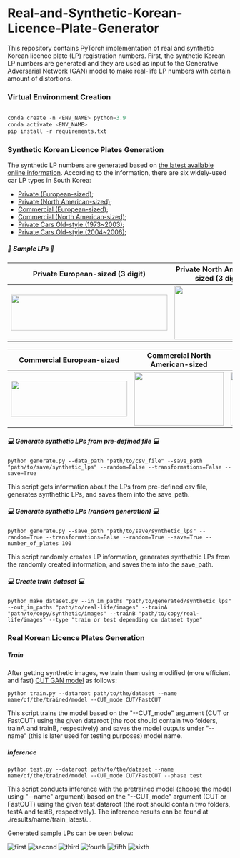 # Real-and-Synthetic-Korean-Licence-Plate-Generator

This repository contains PyTorch implementation of real and synthetic Korean licence plate (LP) registration numbers. First, the synthetic Korean LP numbers are generated and they are used as input to the Generative Adversarial Network (GAN) model to make real-life LP numbers with certain amount of distortions.

### Virtual Environment Creation

```python

conda create -n <ENV_NAME> python=3.9
conda activate <ENV_NAME>
pip install -r requirements.txt

```

### Synthetic Korean Licence Plates Generation
The synthetic LP numbers are generated based on [the latest available online information](https://en.wikipedia.org/wiki/Vehicle_registration_plates_of_South_Korea). According to the information, there are six widely-used car LP types in South Korea:

* [Private (European-sized)](https://upload.wikimedia.org/wikipedia/commons/3/3d/Plak-Shakhsi-KOR.png);
* [Private (North American-sized)](https://upload.wikimedia.org/wikipedia/commons/1/18/Plak-Shakhsi-335x155-KOR.png);
* [Commercial (European-sized)](https://upload.wikimedia.org/wikipedia/commons/e/e2/Plak-Tejari-KOR.png);
* [Commercial (North American-sized)](https://upload.wikimedia.org/wikipedia/commons/6/6f/Plak-Tejari-335x170-KOR.png);
* [Private Cars Old-style (1973~2003)](https://upload.wikimedia.org/wikipedia/commons/9/9c/ROK_Vehicle_Registration_Plate_for_Private_Passenger_Car_-_Daegu%281996-2004%29.jpg);
* [Private Cars Old-style (2004~2006)](https://en.wikipedia.org/wiki/File:ROK_Vehicle_Registration_Plate_for_Private_Passenger_Car(2004-2006).jpg);

##### 🚗 Sample LPs 🚗

|Private European-sized (3 digit) | Private North American-sized (3 digit) | Private European-sized (2 digit) | Private North American-sized (2 digit) |
|       :----:       |     :----:        |         :----:         |        :----:         | 
| <img src=https://user-images.githubusercontent.com/50166164/218385697-113a1610-d3e0-4ccb-8212-8bc68556e4d9.jpg width=350px height=80px> | <img src=https://user-images.githubusercontent.com/50166164/218386944-87f51541-5016-44c7-9d2d-0b45e073e621.jpg width=200px height=120px> | <img src=https://user-images.githubusercontent.com/50166164/218628189-0dab45b8-ed2c-4bef-84da-00c42dccc786.jpg width=320px height=80px> | <img src=https://user-images.githubusercontent.com/50166164/218628118-21eab9ea-7619-41e2-889c-311caf1c5a53.jpg width=200px height=120px> |

| Commercial European-sized | Commercial North American-sized | Private Cars Old-style | Private Cars Old-style |
|       :----:       |     :----:        |         :---:         |        :---:         | 
| <img src=https://user-images.githubusercontent.com/50166164/218385792-7de1be1a-51e9-48a4-991f-9948382e8fb3.jpg width=260px height=80px> | <img src=https://user-images.githubusercontent.com/50166164/218386808-c14fd229-fb3f-4464-8859-1c6c0fd6b94f.jpg width=200px height=120px> | <img src=https://user-images.githubusercontent.com/50166164/218387305-df52063b-c9e3-48e7-8ec2-f62b41edfb8c.jpg width=200px height=120px> | <img src=https://user-images.githubusercontent.com/50166164/218387367-728251b9-db74-455b-8952-5db5d98133d6.jpg width=200px height=120px> |

##### :computer: Generate synthetic LPs from pre-defined file :computer:
```
python generate.py --data_path "path/to/csv_file" --save_path "path/to/save/synthetic_lps" --random=False --transformations=False --save=True
```
This script gets information about the LPs from pre-defined csv file, generates synthethic LPs, and saves them into the save_path.

##### :computer: Generate synthetic LPs (random generation) :computer:
```
python generate.py --save_path "path/to/save/synthetic_lps" --random=True --transformations=False --random=True --save=True --number_of_plates 100
```
This script randomly creates LP information, generates synthethic LPs from the randomly created information, and saves them into the save_path.

##### :computer: Create train dataset :computer:
```
python make_dataset.py --in_im_paths "path/to/generated/synthetic_lps" --out_im_paths "path/to/real-life/images" --trainA "path/to/copy/synthetic/images" --trainB "path/to/copy/real-life/images" --type "train or test depending on dataset type"
```

### Real Korean Licence Plates Generation

##### Train

After getting synthetic images, we train them using modified (more efficient and fast) [CUT GAN model](https://github.com/taesungp/contrastive-unpaired-translation) as follows:

```
python train.py --dataroot path/to/the/dataset --name name/of/the/trained/model --CUT_mode CUT/FastCUT
```
This script trains the model based on the "--CUT_mode" argument (CUT or FastCUT) using the given dataroot (the root should contain two folders, trainA and trainB, respectively) and saves the model outputs under "--name" (this is later used for testing purposes) model name.

##### Inference

```
python test.py --dataroot path/to/the/dataset --name name/of/the/trained/model --CUT_mode CUT/FastCUT --phase test
```
This script conducts inference with the pretrained model (choose the model using "--name" argument) based on the "--CUT_mode" argument (CUT or FastCUT) using the given test dataroot (the root should contain two folders, testA and testB, respectively). The inference results can be found at ./results/name/train_latest/...

Generated sample LPs can be seen below:

![first](https://user-images.githubusercontent.com/50166164/219285736-0a9e8771-d05b-4da2-973b-7eef434610e8.png)
![second](https://user-images.githubusercontent.com/50166164/219285778-9b32996a-ae7a-4456-adda-359ffff46ebf.png)
![third](https://user-images.githubusercontent.com/50166164/219287897-0734fce3-1df8-4899-868e-c94e2cbb6898.png)
![fourth](https://user-images.githubusercontent.com/50166164/219287922-e8a6ec2f-8041-4972-a795-e023338bd894.png)
![fifth](https://user-images.githubusercontent.com/50166164/219287934-9f485ecc-616e-4805-9808-4dfb667979d6.png)
![sixth](https://user-images.githubusercontent.com/50166164/219287955-ec52f52d-ae88-4f29-b3c7-5466f454b76c.png)









